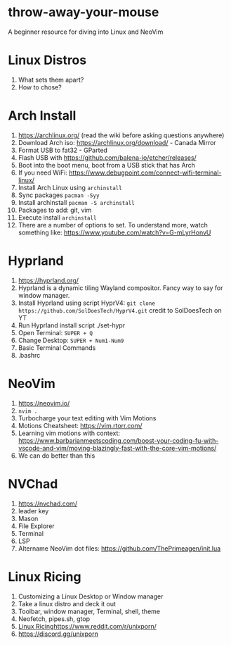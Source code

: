 # throw-away-your-mouse
A beginner resource for diving into Linux and NeoVim

# Linux Distros
1. What sets them apart?
2. How to chose?

# Arch Install
1. https://archlinux.org/ (read the wiki before asking questions anywhere)
2. Download Arch iso: https://archlinux.org/download/ - Canada Mirror
3. Format USB to fat32 - GParted
4. Flash USB with https://github.com/balena-io/etcher/releases/
5. Boot into the boot menu, boot from a USB stick that has Arch
6. If you need WiFi: https://www.debugpoint.com/connect-wifi-terminal-linux/
7. Install Arch Linux using `archinstall`
8. Sync packages `pacman -Syy`
9. Install archinstall `pacman -S archinstall`
10. Packages to add: git, vim
11. Execute install `archinstall`
12. There are a number of options to set. To understand more, watch something like: https://www.youtube.com/watch?v=G-mLyrHonvU

# Hyprland
1. https://hyprland.org/
2. Hyprland is a dynamic tiling Wayland compositor. Fancy way to say for window manager.
3. Install Hyprland using script HyprV4: `git clone https://github.com/SolDoesTech/HyprV4.git` credit to SolDoesTech on YT
4. Run Hyprland install script ./set-hypr
5. Open Terminal: `SUPER + Q`
6. Change Desktop: `SUPER + Num1-Num9`
7. Basic Terminal Commands
8. .bashrc

# NeoVim
1. https://neovim.io/
2. `nvim .`
3. Turbocharge your text editing with Vim Motions
4. Motions Cheatsheet: https://vim.rtorr.com/
5. Learning vim motions with context: https://www.barbarianmeetscoding.com/boost-your-coding-fu-with-vscode-and-vim/moving-blazingly-fast-with-the-core-vim-motions/
6. We can do better than this

# NVChad
1. https://nvchad.com/
2. leader key
3. Mason
4. File Explorer
5. Terminal
6. LSP
7. Altername NeoVim dot files: https://github.com/ThePrimeagen/init.lua

# Linux Ricing
1. Customizing a Linux Desktop or Window manager
2. Take a linux distro and deck it out
3. Toolbar, window manager, Terminal, shell, theme
4. Neofetch, pipes.sh, gtop
5. [Linux Ricing](https://www.reddit.com/r/unixporn/)https://www.reddit.com/r/unixporn/
6. https://discord.gg/unixporn
   

